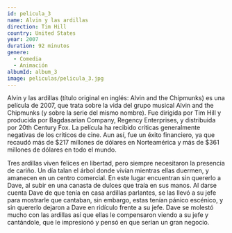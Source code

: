 ```yaml
---
id: pelicula_3
name: Alvin y las ardillas
direction: Tim Hill
country: United States
year: 2007
duration: 92 minutos
genere:
  - Comedia
  - Animación
albumId: album_3
image: peliculas/pelicula_3.jpg
---
```


Alvin y las ardillas (título original en inglés: Alvin and the Chipmunks) es una película de 2007, que trata sobre la vida del grupo musical Alvin and the Chipmunks (y sobre la serie del mismo nombre). Fue dirigida por Tim Hill y producida por Bagdasarian Company, Regency Enterprises, y distribuida por 20th Century Fox. La película ha recibido críticas generalmente negativas de los críticos de cine. Aun así, fue un éxito financiero, ya que recaudó más de $217 millones de dólares en Norteamérica y más de $361 millones de dólares en todo el mundo.

Tres ardillas viven felices en libertad, pero siempre necesitaron la presencia de cariño. Un día talan el árbol donde vivían mientras ellas duermen, y amanecen en un centro comercial. En este lugar encuentran sin quererlo a Dave, al subir en una canasta de dulces que traía en sus manos. Al darse cuenta Dave de que tenía en casa ardillas parlantes, se las llevó a su jefe para mostrarle que cantaban, sin embargo, estas tenían pánico escénico, y sin quererlo dejaron a Dave en ridículo frente a su jefe. Dave se molestó mucho con las ardillas así que ellas le compensaron viendo a su jefe y cantándole, que le impresionó y pensó en que serían un gran negocio.